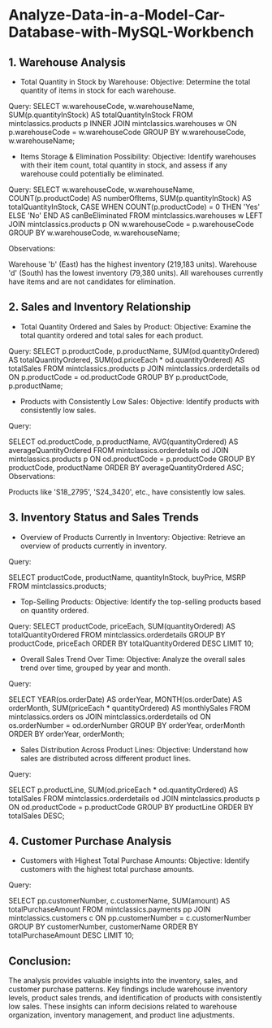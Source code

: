 # Analyze-Data-in-a-Model-Car-Database-with-MySQL-Workbench

## 1. Warehouse Analysis
- Total Quantity in Stock by Warehouse:
Objective: Determine the total quantity of items in stock for each warehouse.

Query:
SELECT
    w.warehouseCode,
    w.warehouseName,
    SUM(p.quantityInStock) AS totalQuantityInStock
FROM
    mintclassics.products p
INNER JOIN
    mintclassics.warehouses w ON p.warehouseCode = w.warehouseCode
GROUP BY
    w.warehouseCode, w.warehouseName;

- Items Storage & Elimination Possibility:
Objective: Identify warehouses with their item count, total quantity in stock, and assess if any warehouse could potentially be eliminated.

Query:
SELECT
    w.warehouseCode,
    w.warehouseName,
    COUNT(p.productCode) AS numberOfItems,
    SUM(p.quantityInStock) AS totalQuantityInStock,
    CASE WHEN COUNT(p.productCode) = 0 THEN 'Yes' ELSE 'No' END AS canBeEliminated
FROM
    mintclassics.warehouses w
LEFT JOIN
    mintclassics.products p ON w.warehouseCode = p.warehouseCode
GROUP BY
    w.warehouseCode, w.warehouseName;

Observations:

Warehouse 'b' (East) has the highest inventory (219,183 units).
Warehouse 'd' (South) has the lowest inventory (79,380 units).
All warehouses currently have items and are not candidates for elimination.

## 2. Sales and Inventory Relationship
- Total Quantity Ordered and Sales by Product:
Objective: Examine the total quantity ordered and total sales for each product.

Query:
SELECT
    p.productCode,
    p.productName,
    SUM(od.quantityOrdered) AS totalQuantityOrdered,
    SUM(od.priceEach * od.quantityOrdered) AS totalSales
FROM
    mintclassics.products p
JOIN
    mintclassics.orderdetails od ON p.productCode = od.productCode
GROUP BY
    p.productCode, p.productName;

- Products with Consistently Low Sales:
Objective: Identify products with consistently low sales.

Query:

SELECT
    od.productCode,
    p.productName,
    AVG(quantityOrdered) AS averageQuantityOrdered
FROM
    mintclassics.orderdetails od
JOIN
    mintclassics.products p ON od.productCode = p.productCode
GROUP BY
    productCode, productName
ORDER BY
    averageQuantityOrdered ASC;
Observations:

Products like 'S18_2795', 'S24_3420', etc., have consistently low sales.

## 3. Inventory Status and Sales Trends
- Overview of Products Currently in Inventory:
Objective: Retrieve an overview of products currently in inventory.

Query:

SELECT
    productCode,
    productName,
    quantityInStock,
    buyPrice,
    MSRP
FROM
    mintclassics.products;

- Top-Selling Products:
Objective: Identify the top-selling products based on quantity ordered.

Query:
SELECT
    productCode,
    priceEach,
    SUM(quantityOrdered) AS totalQuantityOrdered
FROM
    mintclassics.orderdetails
GROUP BY
    productCode, priceEach
ORDER BY
    totalQuantityOrdered DESC
LIMIT 10;
- Overall Sales Trend Over Time:
Objective: Analyze the overall sales trend over time, grouped by year and month.

Query:

SELECT
    YEAR(os.orderDate) AS orderYear,
    MONTH(os.orderDate) AS orderMonth,
    SUM(priceEach * quantityOrdered) AS monthlySales
FROM
    mintclassics.orders os
JOIN
    mintclassics.orderdetails od ON os.orderNumber = od.orderNumber
GROUP BY
    orderYear, orderMonth
ORDER BY
    orderYear, orderMonth;
- Sales Distribution Across Product Lines:
Objective: Understand how sales are distributed across different product lines.

Query:

SELECT
    p.productLine,
    SUM(od.priceEach * od.quantityOrdered) AS totalSales
FROM
    mintclassics.orderdetails od
JOIN
    mintclassics.products p ON od.productCode = p.productCode
GROUP BY
    productLine
ORDER BY
    totalSales DESC;

## 4. Customer Purchase Analysis
- Customers with Highest Total Purchase Amounts:
Objective: Identify customers with the highest total purchase amounts.

Query:


SELECT
    pp.customerNumber,
    c.customerName,
    SUM(amount) AS totalPurchaseAmount
FROM
    mintclassics.payments pp
JOIN
    mintclassics.customers c ON pp.customerNumber = c.customerNumber
GROUP BY
    customerNumber, customerName
ORDER BY
    totalPurchaseAmount DESC
LIMIT 10;


## Conclusion:

The analysis provides valuable insights into the inventory, sales, and customer purchase patterns. Key findings include warehouse inventory levels, product sales trends, and identification of products with consistently low sales. These insights can inform decisions related to warehouse organization, inventory management, and product line adjustments.
